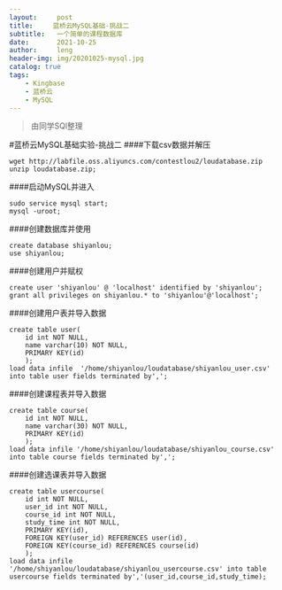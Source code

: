 ```yaml
---
layout:     post
title:     蓝桥云MySQL基础-挑战二
subtitle:   一个简单的课程数据库
date:       2021-10-25
author:     leng
header-img: img/20201025-mysql.jpg
catalog: true
tags:
    - Kingbase
    - 蓝桥云
    - MySQL
---
```


>由同学SQl整理

#蓝桥云MySQL基础实验-挑战二
####下载csv数据并解压

	wget http://labfile.oss.aliyuncs.com/contestlou2/loudatabase.zip
	unzip loudatabase.zip;

####启动MySQL并进入

	sudo service mysql start;
	mysql -uroot;

####创建数据库并使用

	create database shiyanlou;
	use shiyanlou;

####创建用户并赋权

	create user 'shiyanlou' @ 'localhost' identified by 'shiyanlou';
	grant all privileges on shiyanlou.* to 'shiyanlou'@'localhost';

####创建用户表并导入数据

	create table user(
		id int NOT NULL,
		name varchar(10) NOT NULL,
		PRIMARY KEY(id)
		);
	load data infile  '/home/shiyanlou/loudatabase/shiyanlou_user.csv'  into table user fields terminated by',';

####创建课程表并导入数据

	create table course(
		id int NOT NULL,
		name varchar(30) NOT NULL,
		PRIMARY KEY(id)
		);
	load data infile '/home/shiyanlou/loudatabase/shiyanlou_course.csv' into table course fields terminated by',';

####创建选课表并导入数据

	create table usercourse(
		id int NOT NULL,
		user_id int NOT NULL,
		course_id int NOT NULL,
		study_time int NOT NULL,
		PRIMARY KEY(id),
		FOREIGN KEY(user_id) REFERENCES user(id),
		FOREIGN KEY(course_id) REFERENCES course(id)
		);
	load data infile '/home/shiyanlou/loudatabase/shiyanlou_usercourse.csv' into table usercourse fields terminated by','(user_id,course_id,study_time);